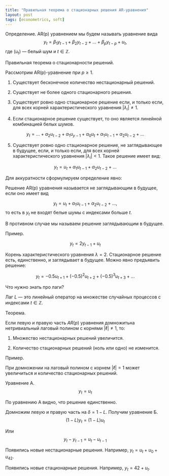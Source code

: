 ```yaml
---
title: "Правильная теорема о стационарных решения AR-уравнения"
layout: post
tags: [econometrics, soft]
---
```



Определение. AR(p) уравнением мы будем называть уравнение вида
$$
y_t = \beta_1 y_{t-1} + \beta_2 y_{t-2} + \ldots + \beta_p y_{t-p} + u_t,
$$
где $(u_t)$ — белый шум и $t\in \mathbb{Z}$.

Правильная теорема о стационарности решений.

Рассмотрим AR(p)-уравнение при $p\geq 1$.

1. Существует бесконечное количество нестационарный решений. 

2. Существует не более одного стационарного решения. 

3. Существует ровно одно стационарное решение если, и только если, для всех корней 
характеристического уравнения $|\lambda_i|\neq 1$.

4. Если стационарное решение существует, то оно является линейной комбинацией белых шумов.

$$
y_t = \ldots + \alpha_2 u_{t-2} + \alpha_1 u_{y-1} + \alpha_0 u_t + \alpha_1 u_{t-1} + \alpha_2 u_{t-2} + \ldots
$$

5. Существует ровно одно стационарное решение, не заглядывающее в будущее, если, и только если, для всех корней 
характеристического уравнения $|\lambda_i|< 1$. Такое решение имеет вид:

$$
y_t =  u_t + \alpha_1 u_{t-1} + \alpha_2 u_{t-2} + \ldots
$$


Для аккуратности сформулируем определение явно:

Решение AR(p) уравнения называется не заглядывающим в будущее, если оно имеет вид

$$
y_t =  u_t + \alpha_1 u_{t-1} + \alpha_2 u_{t-2} + \ldots,
$$
то есть в $y_t$ не входят белые шумы с индексами больше $t$.

В противном случае мы называем решение заглядывающим в будущее. 





Пример. 

$$
y_t = 2 y_{t-1} + u_t
$$

Корень характеристического уравнения $\lambda=2$. 
Стационарное решение есть, единственно, и заглядывает в будущее.
Можно явно предъявить решение:

$$
y_t = -0.5 u_{t+1} + (-0.5)^2 u_{t+2} + (-0.5)^3 u_{t+3} + \ldots
$$


Что нужно знать про лаги?

Лаг $L$ — это линейный оператор на множестве случайных процессов с индексами $t\in \mathbb{Z}$.


Теорема.

Если левую и правую часть $AR(p)$ уравнения домножитьна нетривиальный лаговый полином с корнями $|\ell|\neq 1$, 
то:

1. Множество нестационарных решений увеличится.

2. Количество стационарных решений (ноль или одно) не изменится. 



Пример. 

При домножении на лаговый полином с корнем $|\ell|=1$ может увеличиться и количество стационарных решений. 

Уравнение А.
$$
y_t = u_t
$$

По уравнению А видно, что решение единственно. 

Домножим левую и правую часть на $\delta = 1- L$.
Получим уравнение Б.
$$
(1-L)y_t = (1-L)u_t
$$

Или
$$
y_t - y_{t-1} = u_t - u_{t-1}
$$

Появились новые нестационарные решения. Например, $y_t = u_t + u_0 + u_{42}$.

Появились новые стационарные решения. Например, $y_t = 42 + u_t$.
